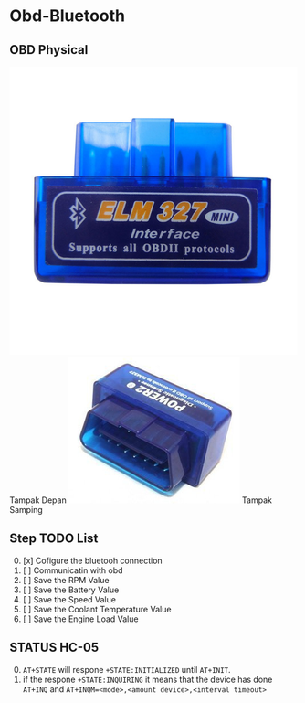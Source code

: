 # Obd-Bluetooth
## OBD Physical
![examples](/images/obd-image.jpg) 
Tampak Depan 
![examples](/images/obd2_samping.jpg) 
Tampak Samping
## Step TODO List
0. [x] Cofigure the bluetooh connection
0. [ ] Communicatin with obd
0. [ ] Save the RPM Value
0. [ ] Save the Battery Value
0. [ ] Save the Speed Value
0. [ ] Save the Coolant Temperature Value
0. [ ] Save the Engine Load Value
## STATUS HC-05
0. ``AT+STATE`` will respone ``+STATE:INITIALIZED`` until ``AT+INIT``.
0. if the respone ``+STATE:INQUIRING`` it means that the device has done ``AT+INQ`` and ``AT+INQM=<mode>,<amount device>,<interval timeout>``
